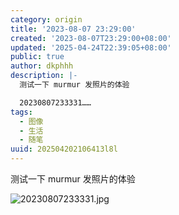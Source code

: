 ```yaml
---
category: origin
title: '2023-08-07 23:29:00'
created: '2023-08-07T23:29:00+08:00'
updated: '2025-04-24T22:39:05+08:00'
public: true
author: dkphhh
description: |-
  测试一下 murmur 发照片的体验

  20230807233331……
tags:
  - 图像
  - 生活
  - 随笔
uuid: 202504202106413l8l
---
```


测试一下 murmur 发照片的体验

![20230807233331.jpg](https://img.dkphhh.me/20230807233331.jpg)
